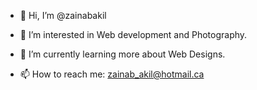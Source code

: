 - 👋 Hi, I’m @zainabakil
- 👀 I’m interested in Web development and Photography.
- 🌱 I’m currently learning more about Web Designs.

- 📫 How to reach me: zainab_akil@hotmail.ca

<!---
zainabakil/zainabakil is a ✨ special ✨ repository because its `README.md` (this file) appears on your GitHub profile.
You can click the Preview link to take a look at your changes.
--->
